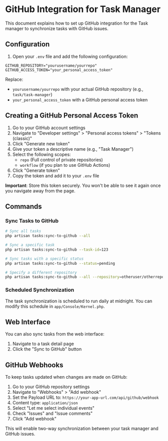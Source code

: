 # GitHub Integration for Task Manager

This document explains how to set up GitHub integration for the Task manager to synchronize tasks with GitHub issues.

## Configuration

1. Open your `.env` file and add the following configuration:

```
GITHUB_REPOSITORY="yourusername/yourrepo"
GITHUB_ACCESS_TOKEN="your_personal_access_token"
```

Replace:
- `yourusername/yourrepo` with your actual GitHub repository (e.g., `task/task-manager`)
- `your_personal_access_token` with a GitHub personal access token

## Creating a GitHub Personal Access Token

1. Go to your GitHub account settings
2. Navigate to "Developer settings" > "Personal access tokens" > "Tokens (classic)"
3. Click "Generate new token"
4. Give your token a descriptive name (e.g., "Task Manager")
5. Select the following scopes:
   - `repo` (Full control of private repositories)
   - `workflow` (if you plan to use GitHub Actions)
6. Click "Generate token"
7. Copy the token and add it to your `.env` file

**Important**: Store this token securely. You won't be able to see it again once you navigate away from the page.

## Commands

### Sync Tasks to GitHub

```bash
# Sync all tasks
php artisan tasks:sync-to-github --all

# Sync a specific task
php artisan tasks:sync-to-github --task-id=123

# Sync tasks with a specific status
php artisan tasks:sync-to-github --status=pending

# Specify a different repository
php artisan tasks:sync-to-github --all --repository=otheruser/otherrepo
```

### Scheduled Synchronization

The task synchronization is scheduled to run daily at midnight. You can modify this schedule in `app/Console/Kernel.php`.

## Web Interface

You can also sync tasks from the web interface:

1. Navigate to a task detail page
2. Click the "Sync to GitHub" button

## GitHub Webhooks

To keep tasks updated when changes are made on GitHub:

1. Go to your GitHub repository settings
2. Navigate to "Webhooks" > "Add webhook"
3. Set the Payload URL to: `https://your-app-url.com/api/github/webhook`
4. Content type: `application/json`
5. Select "Let me select individual events"
6. Check "Issues" and "Issue comments"
7. Click "Add webhook"

This will enable two-way synchronization between your task manager and GitHub issues. 